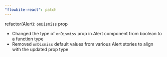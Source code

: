 ```yaml
---
"flowbite-react": patch
---
```


refactor(Alert): `onDismiss` prop

- Changed the type of `onDismiss` prop in Alert component from boolean to a function type
- Removed `onDismiss` default values from various Alert stories to align with the updated prop type
